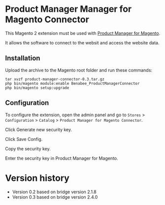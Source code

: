 # Product Manager Manager for Magento Connector

This Magento 2 extension must be used with
[Product Manager for Magento](https://www.benabee.com/en/product-manager-for-magento).

It allows the software to connect to the websit and access the website data.



## Installation


Upload the archive to the Magento root folder and run these commands:
```
tar xvzf product-manager-connector-0.3.tar.gz
php bin/magento module:enable Benabee_ProductManagerConnector
php bin/magento setup:upgrade
```


## Configuration

To configure the extension, open the admin panel and go to ```Stores``` > ```Configuration``` > ```Catalog``` > ```Product Manager for Magento Connector```.

Click Generate new security key.

Click Save Config.

Copy the security key.

Enter the security key in Product Manager for Magento.


Version history
===============
- Version 0.2 based on bridge version 2.1.8
- Version 0.3 based on bridge version 2.4.0




